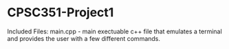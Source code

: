 # CPSC351-Project1
Included Files:
main.cpp - main exectuable c++ file that emulates a terminal and provides the user with a few different commands.
